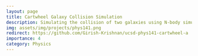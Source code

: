 ```yaml
---
layout: page
title: Cartwheel Galaxy Collision Simulation
description: Simulating the collision of two galaxies using N-body simulations, including gravitational interactions and visualization.
img: assets/img/projects/phys141.png
redirect: https://github.com/Girish-Krishnan/ucsd-phys141-cartwheel-a
importance: 4
category: Physics
---
```


